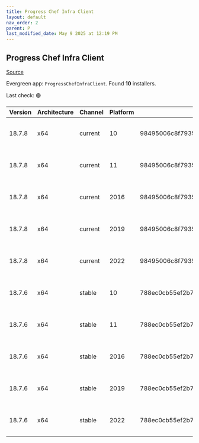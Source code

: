 ```yaml
---
title: Progress Chef Infra Client
layout: default
nav_order: 2
parent: P
last_modified_date: May 9 2025 at 12:19 PM
---
```


## Progress Chef Infra Client

[Source](https://www.chef.io/products/chef-infra)

Evergreen app: `ProgressChefInfraClient`. Found **10** installers.

Last check: 🟢

| Version | Architecture | Channel | Platform | Sha256                                                           | URI                                                                                                                                                                                          |
| ------- | ------------ | ------- | -------- | ---------------------------------------------------------------- | -------------------------------------------------------------------------------------------------------------------------------------------------------------------------------------------- |
| 18.7.8  | x64          | current | 10       | 98495006c8f7935b924b42fdb41797742fe0de8fa7dc056b52c1b13859dbb877 | [https://packages.chef.io/files/current/chef/18.7.8/windows/10/chef-client-18.7.8-1-x64.msi](https://packages.chef.io/files/current/chef/18.7.8/windows/10/chef-client-18.7.8-1-x64.msi)     |
| 18.7.8  | x64          | current | 11       | 98495006c8f7935b924b42fdb41797742fe0de8fa7dc056b52c1b13859dbb877 | [https://packages.chef.io/files/current/chef/18.7.8/windows/11/chef-client-18.7.8-1-x64.msi](https://packages.chef.io/files/current/chef/18.7.8/windows/11/chef-client-18.7.8-1-x64.msi)     |
| 18.7.8  | x64          | current | 2016     | 98495006c8f7935b924b42fdb41797742fe0de8fa7dc056b52c1b13859dbb877 | [https://packages.chef.io/files/current/chef/18.7.8/windows/2016/chef-client-18.7.8-1-x64.msi](https://packages.chef.io/files/current/chef/18.7.8/windows/2016/chef-client-18.7.8-1-x64.msi) |
| 18.7.8  | x64          | current | 2019     | 98495006c8f7935b924b42fdb41797742fe0de8fa7dc056b52c1b13859dbb877 | [https://packages.chef.io/files/current/chef/18.7.8/windows/2019/chef-client-18.7.8-1-x64.msi](https://packages.chef.io/files/current/chef/18.7.8/windows/2019/chef-client-18.7.8-1-x64.msi) |
| 18.7.8  | x64          | current | 2022     | 98495006c8f7935b924b42fdb41797742fe0de8fa7dc056b52c1b13859dbb877 | [https://packages.chef.io/files/current/chef/18.7.8/windows/2022/chef-client-18.7.8-1-x64.msi](https://packages.chef.io/files/current/chef/18.7.8/windows/2022/chef-client-18.7.8-1-x64.msi) |
| 18.7.6  | x64          | stable  | 10       | 788ec0cb55ef2b7e838b080177e9fd1a6751d7b51f5ae8042fda2b0a14ccef9b | [https://packages.chef.io/files/stable/chef/18.7.6/windows/10/chef-client-18.7.6-1-x64.msi](https://packages.chef.io/files/stable/chef/18.7.6/windows/10/chef-client-18.7.6-1-x64.msi)       |
| 18.7.6  | x64          | stable  | 11       | 788ec0cb55ef2b7e838b080177e9fd1a6751d7b51f5ae8042fda2b0a14ccef9b | [https://packages.chef.io/files/stable/chef/18.7.6/windows/11/chef-client-18.7.6-1-x64.msi](https://packages.chef.io/files/stable/chef/18.7.6/windows/11/chef-client-18.7.6-1-x64.msi)       |
| 18.7.6  | x64          | stable  | 2016     | 788ec0cb55ef2b7e838b080177e9fd1a6751d7b51f5ae8042fda2b0a14ccef9b | [https://packages.chef.io/files/stable/chef/18.7.6/windows/11/chef-client-18.7.6-1-x64.msi](https://packages.chef.io/files/stable/chef/18.7.6/windows/11/chef-client-18.7.6-1-x64.msi)       |
| 18.7.6  | x64          | stable  | 2019     | 788ec0cb55ef2b7e838b080177e9fd1a6751d7b51f5ae8042fda2b0a14ccef9b | [https://packages.chef.io/files/stable/chef/18.7.6/windows/11/chef-client-18.7.6-1-x64.msi](https://packages.chef.io/files/stable/chef/18.7.6/windows/11/chef-client-18.7.6-1-x64.msi)       |
| 18.7.6  | x64          | stable  | 2022     | 788ec0cb55ef2b7e838b080177e9fd1a6751d7b51f5ae8042fda2b0a14ccef9b | [https://packages.chef.io/files/stable/chef/18.7.6/windows/11/chef-client-18.7.6-1-x64.msi](https://packages.chef.io/files/stable/chef/18.7.6/windows/11/chef-client-18.7.6-1-x64.msi)       |
